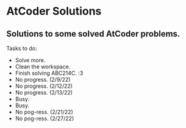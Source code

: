 # AtCoder Solutions
 Solutions to some solved AtCoder problems.
------------------------------------------
Tasks to do:
- Solve more.
- Clean the workspace.
- Finish solving ABC214C. :3
- No progress. (2/9/22)
- No progress. (2/12/22)
- No progress. (2/13/22)
- Busy.
- Busy.
- No pog-ress. (2/21/22)
- No pog-ress. (2/27/22)
